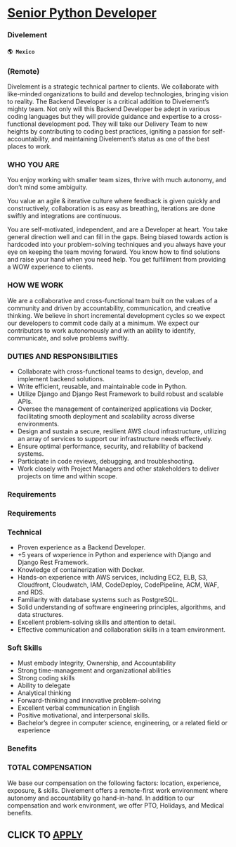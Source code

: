 # [Senior Python Developer](https://www.remotewlb.com/apply/senior-python-developer-55942)  
### Divelement  
#### `🌎 Mexico`  

### (Remote)

Divelement is a strategic technical partner to clients. We collaborate with like-minded organizations to build and develop technologies, bringing vision to reality. The Backend Developer is a critical addition to Divelement’s mighty team. Not only will this Backend Developer be adept in various coding languages but they will provide guidance and expertise to a cross-functional development pod. They will take our Delivery Team to new heights by contributing to coding best practices, igniting a passion for self-accountability, and maintaining Divelement’s status as one of the best places to work.

### WHO YOU ARE

You enjoy working with smaller team sizes, thrive with much autonomy, and don’t mind some ambiguity.

You value an agile & iterative culture where feedback is given quickly and constructively, collaboration is as easy as breathing, iterations are done swiftly and integrations are continuous.

You are self-motivated, independent, and are a Developer at heart. You take general direction well and can fill in the gaps. Being biased towards action is hardcoded into your problem-solving techniques and you always have your eye on keeping the team moving forward. You know how to find solutions and raise your hand when you need help. You get fulfillment from providing a WOW experience to clients.

### HOW WE WORK

We are a collaborative and cross-functional team built on the values of a community and driven by accountability, communication, and creative thinking. We believe in short incremental development cycles so we expect our developers to commit code daily at a minimum. We expect our contributors to work autonomously and with an ability to identify, communicate, and solve problems swiftly.

### DUTIES AND RESPONSIBILITIES

  * Collaborate with cross-functional teams to design, develop, and implement backend solutions.
  * Write efficient, reusable, and maintainable code in Python.
  * Utilize Django and Django Rest Framework to build robust and scalable APIs.
  * Oversee the management of containerized applications via Docker, facilitating smooth deployment and scalability across diverse environments.
  * Design and sustain a secure, resilient AWS cloud infrastructure, utilizing an array of services to support our infrastructure needs effectively.
  * Ensure optimal performance, security, and reliability of backend systems.
  * Participate in code reviews, debugging, and troubleshooting.
  * Work closely with Project Managers and other stakeholders to deliver projects on time and within scope.

### Requirements

### Requirements

### Technical

  * Proven experience as a Backend Developer.
  * +5 years of wxperience in Python and experience with Django and Django Rest Framework.
  * Knowledge of containerization with Docker.
  * Hands-on experience with AWS services, including EC2, ELB, S3, Cloudfront, Cloudwatch, IAM, CodeDeploy, CodePipeline, ACM, WAF, and RDS.
  * Familiarity with database systems such as PostgreSQL.
  * Solid understanding of software engineering principles, algorithms, and data structures.
  * Excellent problem-solving skills and attention to detail.
  * Effective communication and collaboration skills in a team environment.

### Soft Skills

  * Must embody Integrity, Ownership, and Accountability
  * Strong time-management and organizational abilities
  * Strong coding skills
  * Ability to delegate
  * Analytical thinking
  * Forward-thinking and innovative problem-solving
  * Excellent verbal communication in English
  * Positive motivational, and interpersonal skills.
  * Bachelor’s degree in computer science, engineering, or a related field or experience

### Benefits

### TOTAL COMPENSATION

We base our compensation on the following factors: location, experience, exposure, & skills. Divelement offers a remote-first work environment where autonomy and accountability go hand-in-hand. In addition to our compensation and work environment, we offer PTO, Holidays, and Medical benefits.

  
## CLICK TO [APPLY](https://www.remotewlb.com/apply/senior-python-developer-55942)

